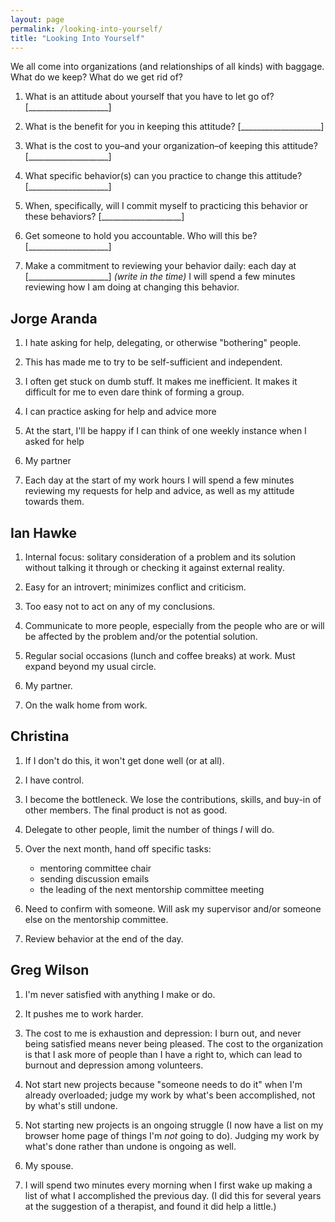 ```yaml
---
layout: page
permalink: /looking-into-yourself/
title: "Looking Into Yourself"
---
```


We all come into organizations (and relationships of all kinds) with baggage.
What do we keep?
What do we get rid of?

1.  What is an attitude about yourself that you have to let go of?
    [____________________]

2.  What is the benefit for you in keeping this attitude?
    [____________________]

3.  What is the cost to you–and your organization–of keeping this attitude?
    [____________________]

4.  What specific behavior(s) can you practice to change this attitude?
    [____________________]

5.  When, specifically, will I commit myself to practicing this behavior or these behaviors?
    [____________________]

6.  Get someone to hold you accountable.  Who will this be?
    [____________________]

7.  Make a commitment to reviewing your behavior daily:
    each day at [____________________] *(write in the time)*
    I will spend a few minutes reviewing how I am doing at changing this behavior.

## Jorge Aranda

1. I hate asking for help, delegating, or otherwise "bothering" people.

2. This has made me to try to be self-sufficient and independent.

3. I often get stuck on dumb stuff.
   It makes me inefficient.
   It makes it difficult for me to even dare think of forming a group.

4. I can practice asking for help and advice more

5. At the start, I'll be happy if I can think of one weekly instance when I asked for help

6. My partner

7. Each day at the start of my work hours I will spend a few minutes reviewing
   my requests for help and advice,
   as well as my attitude towards them.

## Ian Hawke

1. Internal focus: solitary consideration of a problem and its solution without talking it through or checking it against external reality.

2. Easy for an introvert; minimizes conflict and criticism.

3. Too easy not to act on any of my conclusions.

4. Communicate to more people, especially from the people who are or will be affected by the problem and/or the potential solution.

5. Regular social occasions (lunch and coffee breaks) at work. Must expand beyond my usual circle.

6. My partner.

7. On the walk home from work.

## Christina

1.  If I don't do this, it won't get done well (or at all).
 
2.  I have control.
 
3.  I become the bottleneck.  We lose the contributions, skills, and buy-in of 
	other members.  The final product is not as good.
 
4.  Delegate to other people, limit the number of things *I* will do.
 
5.  Over the next month, hand off specific tasks: 
	- mentoring committee chair
	- sending discussion emails
	- the leading of the next mentorship committee meeting

6.  Need to confirm with someone.  Will ask my supervisor and/or someone else on 
	the mentorship committee.  

7.  Review behavior at the end of the day.  

## Greg Wilson

1.  I'm never satisfied with anything I make or do.

2.  It pushes me to work harder.

3.  The cost to me is exhaustion and depression:
    I burn out,
    and never being satisfied means never being pleased.
    The cost to the organization is that I ask more of people than I have a right to,
    which can lead to burnout and depression among volunteers.

4.  Not start new projects because "someone needs to do it" when I'm already overloaded;
    judge my work by what's been accomplished, not by what's still undone.

5.  Not starting new projects is an ongoing struggle
    (I now have a list on my browser home page of things I'm *not* going to do).
    Judging my work by what's done rather than undone is ongoing as well.

6.  My spouse.

7.  I will spend two minutes every morning when I first wake up
    making a list of what I accomplished the previous day.
    (I did this for several years at the suggestion of a therapist,
    and found it did help a little.)
